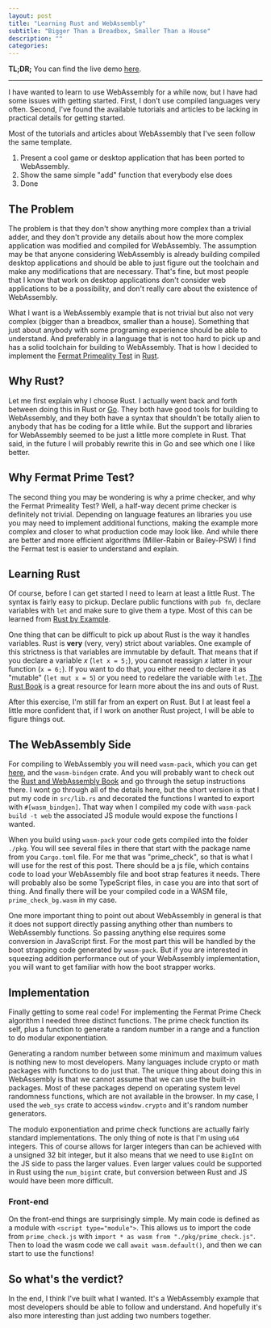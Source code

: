 ```yaml
---
layout: post
title: "Learning Rust and WebAssembly"
subtitle: "Bigger Than a Breadbox, Smaller Than a House"
description: ""
categories: 
---
```


__TL;DR;__ You can find the live demo [here](https://www.ianmccall.codes/rust-primecheck/).

------

I have wanted to learn to use WebAssembly for a while now, but I have had some issues with getting started. First, I don't use compiled languages very often. Second, I've found the available tutorials and articles to be lacking in practical details for getting started.

Most of the tutorials and articles about WebAssembly that I've seen follow the same template. 
 1. Present a cool game or desktop application that has been ported to WebAssembly.
 2. Show the same simple "add" function that everybody else does
 3. Done

## The Problem

The problem is that they don't show anything more complex than a trivial adder, and they don't provide any details about how the more complex application was modified and compiled for WebAssembly. The assumption may be that anyone considering WebAssembly is already building compiled desktop applications and should be able to just figure out the toolchain and make any modifications that are necessary. That's fine, but most people that I know that work on desktop applications don't consider web applications to be a possibility, and don't really care about the existence of WebAssembly.

What I want is a WebAssembly example that is not trivial but also not very complex (bigger than a breadbox, smaller than a house). Something that just about anybody with some programing experience should be able to understand. And preferably in a language that is not too hard to pick up and has a solid toolchain for building to WebAssembly. That is how I decided to implement the [Fermat Primeality Test](https://en.wikipedia.org/wiki/Fermat_primality_test) in [Rust](https://www.rust-lang.org/).

## Why Rust?

Let me first explain why I choose Rust. I actually went back and forth between doing this in Rust or [Go](https://golang.org/). They both have good tools for building to WebAssembly, and they both have a syntax that shouldn't be totally alien to anybody that has be coding for a little while. But the support and libraries for WebAssembly seemed to be just a little more complete in Rust. That said, in the future I will probably rewrite this in Go and see which one I like better.

## Why Fermat Prime Test?

The second thing you may be wondering is why a prime checker, and why the Fermat Primeality Test? Well, a half-way decent prime checker is definitely not trivial. Depending on language features an libraries you use you may need to implement additional functions, making the example more complex and closer to what production code may look like. And while there are better and more efficient algorithms (Miller-Rabin or Bailey-PSW) I find the Fermat test is easier to understand and explain.

## Learning Rust

Of course, before I can get started I need to learn at least a little Rust. The syntax is fairly easy to pickup. Declare public functions with `pub fn`, declare variables with `let` and make sure to give them a type. Most of this can be learned from [Rust by Example](https://doc.rust-lang.org/stable/rust-by-example/index.html).

One thing that can be difficult to pick up about Rust is the way it handles variables. Rust is __very__ (very, very) strict about variables. One example of this strictness is that variables are immutable by default. That means that if you declare a variable _x_ (`let x = 5;`), you cannot reassign _x_ latter in your function (`x = 6;`). If you want to do that, you either need to declare it as "mutable" (`let mut x = 5`) or you need to redelare the variable with `let`. [The Rust Book](https://doc.rust-lang.org/book/title-page.html) is a great resource for learn more about the ins and outs of Rust.

After this exercise, I'm still far from an expert on Rust. But I at least feel a little more confident that, if I work on another Rust project, I will be able to figure things out.

## The WebAssembly Side

For compiling to WebAssembly you will need `wasm-pack`, which you can get [here](https://rustwasm.github.io/wasm-pack/),  and the `wasm-bindgen` crate. And you will probably want to check out the [Rust and WebAssembly Book](https://rustwasm.github.io/docs/book/introduction.html) and go through the setup instructions there. I wont go through all of the details here, but the short version is that I put my code in `src/lib.rs` and decorated the functions I wanted to export with `#[wasm_bindgen]`. That way when I compiled my code with `wasm-pack build -t web` the associated JS module would expose the functions I wanted.

When you build using `wasm-pack` your code gets compiled into the folder `./pkg`. You will see several files in there that start with the package name from you `Cargo.toml` file. For me that was "prime_check", so that is what I will use for the rest of this post. There should be a js file, which contains code to load your WebAssembly file and boot strap features it needs. There will probably also be some TypeScript files, in case you are into that sort of thing. And finally there will be your compiled code in a WASM file, `prime_check_bg.wasm` in my case.

One more important thing to point out about WebAssembly in general is that it does not support directly passing anything other than numbers to WebAssembly functions. So passing anything else requires some conversion in JavaScript first. For the most part this will be handled by the boot strapping code generated by `wasm-pack`. But if you are interested in squeezing addition performance out of your WebAssembly implementation, you will want to get familiar with how the boot strapper works.

## Implementation

Finally getting to some real code! For implementing the Fermat Prime Check algorithm I needed three distinct functions. The prime check function its self, plus a function to generate a random number in a range and a function to do modular exponentiation.

Generating a random number between some minimum and maximum values is nothing new to most developers. Many languages include crypto or math packages with functions to do just that. The unique thing about doing this in WebAssembly is that we cannot assume that we can use the built-in packages. Most of these packages depend on operating system level randomness functions, which are not available in the browser. In my case, I used the `web_sys` crate to access `window.crypto` and it's random number generators.

The modulo exponentiation and prime check functions are actually fairly standard implementations. The only thing of note is that I'm using `u64` integers. This of course allows for larger integers than can be achieved with a unsigned 32 bit integer, but it also means that we need to use `BigInt` on the JS side to pass the larger values. Even larger values could be supported in Rust using the `num_bigint` crate, but conversion between Rust and JS would have been more difficult.

### Front-end

On the front-end things are surprisingly simple. My main code is defined as a module with `<script type="module">`. This allows us to import the code from `prime_check.js` with `import * as wasm from "./pkg/prime_check.js"`. Then to load the wasm code we call `await wasm.default()`, and then we can start to use the functions!

## So what's the verdict?

In the end, I think I've built what I wanted. It's a WebAssembly example that most developers should be able to follow and understand. And hopefully it's also more interesting than just adding two numbers together.
